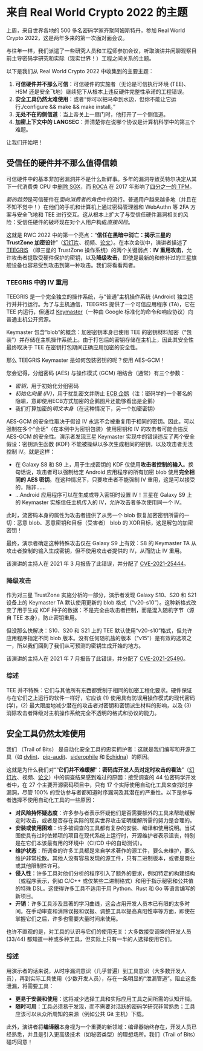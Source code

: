 # 来自 Real World Crypto 2022 的主题

上周，来自世界各地的 500 多名密码学家齐聚阿姆斯特丹，参加 Real World Crypto 2022，这是两年多来的第一次面对面会议。

与往年一样，我们派遣了一些研究人员和工程师参加会议，听取演讲并闲聊观察目前主导密码学研究和实际（现实世界！）工程之间关系的主题。

以下是我们从 Real World Crypto 2022 中收集到的主要主题：

1. **可信硬件并不那么可信**：可信硬件的实施者（无论是可信执行环境 (TEE)、HSM 还是安全飞地）继续犯下从根本上违反硬件完整性承诺的工程错误。
2. **安全工具仍然太难使用**：或者“你可以把马牵到水边，但你不能让它运行./configure && make && make install。”
3. **无处不在的侧信道**：当上帝关上一扇门时，他打开了一个侧信道。
4. **加密上下文中的 LANGSEC**：弄清楚你在说哪个协议是计算机科学中的第三个难题。

让我们开始吧！

## 受信任的硬件并不那么值得信赖

可信硬件中的基本非加密漏洞并不是什么新鲜事。多年的漏洞导致英特尔决定从其下一代消费类 CPU 中[删除 SGX](https://www.bleepingcomputer.com/news/security/new-intel-chips-wont-play-blu-ray-disks-due-to-sgx-deprecation/)，而 [ROCA](https://www.cve.org/CVERecord?id=CVE-2017-15361) 在 2017 年影响了[四分之一的 TPM](https://www.theregister.com/2017/10/16/roca_crypto_vuln_infineon_chips/)。

*新的趋势*是可信硬件在*面向消费者的角色*中的流行。普通用户越来越多地（并且在不知不觉中！）在他们的手机和计算机上通过密码管理器和 WebAuthn 等 2FA 方案与安全飞地和 TEE 进行交互。这从根本上扩大了与受信任硬件漏洞相关的风险：受信任硬件的破坏现在对个人用户构成*直接风险*。

这就是 RWC 2022 中的第一个亮点：“**信任在黑暗中消亡：揭示三星的 TrustZone 加密设计**”（[幻灯片](https://iacr.org/submit/files/slides/2022/rwc/rwc2022/58/slides.pdf)、视频、[论文](https://eprint.iacr.org/2022/208.pdf)）。在本次会议中，演讲者描述了 [TEEGRIS](https://developer.samsung.com/teegris/overview.html) （即三星的 TrustZone 操作系统）的两个关键弱点：**IV 重用攻击**，允许攻击者提取受硬件保护的密钥，以及**降级攻击**，即使是最新的和修补过的三星旗舰设备也容易受到攻击到第一种攻击。我们将看看两者。

### TEEGRIS 中的 IV 重用

TEEGRIS 是一个完全独立的操作系统，与“普通”主机操作系统 (Android) 独立运行并并行运行。为了与主机通信，TEEGRIS 提供了一个可信应用程序 (TA)，它在 TEE 内运行，但通过 [Keymaster](https://source.android.com/security/keystore/implementer-ref)（一种由 Google 标准化的命令和响应协议）向普通主机公开资源。

Keymaster 包含“blob”的概念：加密密钥本身已使用 TEE 的密钥材料加密（“包装”）并存储在主机操作系统上。由于打包后的密钥存储在主机上，因此其安全性最终取决于 TEE 在密钥打包期间正确应用加密的安全性。

那么 TEEGRIS Keymaster 是如何包装密钥的呢？使用 AES-GCM！

您会记得，分组密码 (AES) 与操作模式 (GCM) 相结合（通常）有三个参数：

* *密钥*，用于初始化分组密码
* *初始化向量 (IV)*，用于扰乱密文并防止 [ECB 企鹅](https://words.filippo.io/the-ecb-penguin/)（注：密码学的一个著名的隐喻，意即使用ECB方式加密的企鹅图片还能够看出是企鹅）
* 我们打算加密的*明文本身*（在这种情况下，另一个加密密钥）

AES-GCM 的安全性取决于假设 IV 永远不会被重复用于相同的密钥。因此，可以强制在多个“会话”（在本例中为密钥包装）使用密钥和 IV 的攻击者可能会违反 AES-GCM 的安全性。演示者发现三星 Keymaster 实现中的错误违反了两个安全假设：密钥派生函数 (KDF) 不能被操纵以多次生成相同的密钥，以及攻击者无法控制 IV。就是这样：

* 在 Galaxy S8 和 S9 上，用于生成密钥的 KDF 仅使用**攻击者控制的输入**。换句话说，攻击者可以强制给定 Android 应用程序的所有加密 blob 使用**完全相同的 AES 密钥**。在这种情况下，只要攻击者不能强制 IV 重用，这是可以接受的，除非……
* …Android 应用程序可以在生成或导入密钥时设置 IV！三星在 Galaxy S9 上的 Keymaster 实施信任主机传入的 IV，允许攻击者多次使用同一个 IV。

此时，流密码本身的属性为攻击者提供了从另一个 blob 恢复加密密钥所需的一切：恶意 blob、恶意密钥和目标（受害者） blob 的 XOR目标，这是解包的加密密钥！

最终，演示者确定这种特殊攻击仅在 Galaxy S9 上有效：S8 的 Keymaster TA 从攻击者控制的输入生成密钥，但不使用攻击者提供的 IV，从而防止 IV 重用。

该演讲的主持人在 2021 年 3 月报告了此错误，并分配了 [CVE-2021-25444](https://cve.mitre.org/cgi-bin/cvename.cgi?name=CVE-2021-25444)。

### 降级攻击

作为对三星 TrustZone 实施分析的一部分，演示者发现 Galaxy S10、S20 和 S21 设备上的 Keymaster TA 默认使用更新的 blob 格式（“v20-s10”）。这种新格式改变了用于生成 KDF 种子的数据：不是完全由攻击者控制，而是混入随机字节（源自 TEE 本身），防止密钥重用。

但没那么快解决：S10、S20 和 S21 上的 TEE 默认使用“v20-s10”格式，但允许应用程序指定不同 blob 版本。没有任何随机盐的版本（“v15”）是有效的选项之一，所以我们回到了我们从可预测的密钥生成开始的地方。

该演讲的主持人在 2021 年 7 月报告了此错误，并分配了 [CVE-2021-25490](https://nvd.nist.gov/vuln/detail/CVE-2021-25490)。

### 综述

TEE 并不特殊：它们与其他所有东西都受制于相同的加密工程化要求。硬件保证与在它们之上运行的软件一样好，它应该 (1) 使用具有防误用操作模式的现代密码(学)，(2) 最大限度地减少潜在的攻击者对密钥和密钥派生材料的影响，以及 (3) 消除攻击者降级对主机操作系统完全不透明的格式和协议的能力。

## 安全工具仍然太难使用

我们 （Trail of Bits） 是自动化安全工具的忠实拥护者：这就是我们编写和开源工具（如 [dylint](https://github.com/trailofbits/dylint)、[pip-audit](https://github.com/trailofbits/pip-audit)、[siderophile](https://github.com/trailofbits/siderophile) 和 [Echidna](https://github.com/crytic/echidna)）的原因。

这就是为什么我们对“**'它们并不难缓解'：密码库开发人员对定时攻击的看法**”（[幻灯片](https://iacr.org/submit/files/slides/2022/rwc/rwc2022/47/slides.pdf)、视频、[论文](https://eprint.iacr.org/2021/1650.pdf)）中的调查结果感到难过的原因：接受调查的 44 位密码学开发者中，在 27 个主要开源密码项目中，只有 17 个实际使用自动化工具来查找时序漏洞，尽管 100% 的受访参与者都知道时序漏洞及其潜在的严重性。以下是参与者选择不使用自动化工具的一些原因：

* **对风险持怀疑态度**：许多参与者表示怀疑他们是否需要额外的工具来帮助缓解定时攻击，或者是否存在实际的现实世界攻击证明缓解所需的努力是合理的。
* **安装或使用困难**：许多被调查的工具都有复杂的安装、编译和使用说明。当试图使具有过时依赖项的项目在现代系统上运行时，开源维护者表示沮丧，特别是在它们本该最有用的环境中（CI/CD 中的自动测试）。
* **维护状态**：所调查的许多工具都是来自学术著作的源工件，要么未维护，要么维护非常松散。其他人没有容易发现的源工件，只有二进制版本，或者是商业或其他限制性许可。
* **侵入性**：许多工具对他们分析的程序引入了额外的要求，例如特定的构建结构（或程序表示，例如 C/C++ 或仅某些二进制格式）和用于指示秘密和公共值的特殊 DSL。这使得许多工具不适用于用 Python、Rust 和 Go 等语言编写的新项目。
* **开销**：许多工具涉及显著的学习曲线，这会占用开发人员本已有限的太多时间。在手动审查和消除误报和误报、调整工具以提高真阳性率等方面，即使在掌握它们之后，许多也需要大量时间来使用。

也许不直观的是，对工具的认识与它们的使用无关：大多数接受调查的开发人员 (33/44) 都知道一种或多种工具，但实际上只有一半的人选择使用它们。

### 综述

用演示者的话来说，从时序漏洞意识（几乎普遍）到工具意识（大多数开发人员），再到实际工具使用（少数开发人员），存在一条明显的“泄漏管道”。阻止这些泄漏，将需要工具：

* **更易于安装和使用**：这将减少选择工具和实际应用工具之间所需的认知开销。
* **随时可用**：工具必须易于发现，而不需要对活跃的密码学研究非常熟悉；工具应该可以从众所周知的来源（例如公共 Git 主机）下载。

此外，演讲者将**编译器**本身视为一个重要的新领域：编译器始终存在，开发人员已经熟悉，并且是引入更高级技术（如秘密类型）的理想场所。我们（Trail of Bits）碰巧同意！

